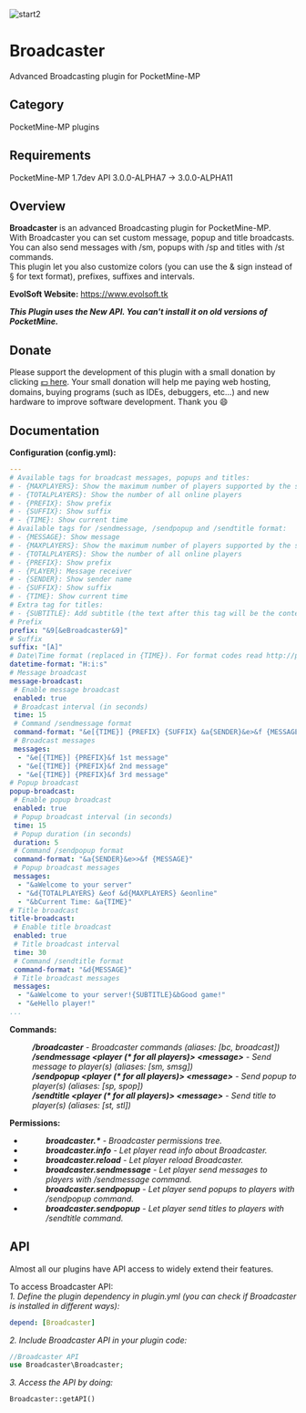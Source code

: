 ![start2](https://cloud.githubusercontent.com/assets/10303538/6315586/9463fa5c-ba06-11e4-8f30-ce7d8219c27d.png)

# Broadcaster

Advanced Broadcasting plugin for PocketMine-MP

## Category

PocketMine-MP plugins

## Requirements

PocketMine-MP 1.7dev API 3.0.0-ALPHA7 -> 3.0.0-ALPHA11

## Overview

**Broadcaster** is an advanced Broadcasting plugin for PocketMine-MP.<br>
With Broadcaster you can set custom message, popup and title broadcasts. You can also send messages with /sm, popups with /sp and titles with /st commands.<br>
This plugin let you also customize colors (you can use the & sign instead of § for text format), prefixes, suffixes and intervals.

**EvolSoft Website:** https://www.evolsoft.tk

***This Plugin uses the New API. You can't install it on old versions of PocketMine.***

## Donate

Please support the development of this plugin with a small donation by clicking [:dollar: here](https://www.paypal.com/cgi-bin/webscr?cmd=_donations&business=flavius.c.1999@gmail.com&lc=US&item_name=www.evolsoft.tk&no_note=0&cn=&curency_code=EUR&bn=PP-DonationsBF:btn_donateCC_LG.gif:NonHosted). 
Your small donation will help me paying web hosting, domains, buying programs (such as IDEs, debuggers, etc...) and new hardware to improve software development. Thank you :smile:

## Documentation

**Configuration (config.yml):**

```yaml
---
# Available tags for broadcast messages, popups and titles:
# - {MAXPLAYERS}: Show the maximum number of players supported by the server
# - {TOTALPLAYERS}: Show the number of all online players
# - {PREFIX}: Show prefix
# - {SUFFIX}: Show suffix
# - {TIME}: Show current time
# Available tags for /sendmessage, /sendpopup and /sendtitle format:
# - {MESSAGE}: Show message
# - {MAXPLAYERS}: Show the maximum number of players supported by the server
# - {TOTALPLAYERS}: Show the number of all online players
# - {PREFIX}: Show prefix
# - {PLAYER}: Message receiver
# - {SENDER}: Show sender name
# - {SUFFIX}: Show suffix
# - {TIME}: Show current time
# Extra tag for titles:
# - {SUBTITLE}: Add subtitle (the text after this tag will be the content of the subtitle) 
# Prefix
prefix: "&9[&eBroadcaster&9]"
# Suffix
suffix: "[A]"
# Date\Time format (replaced in {TIME}). For format codes read http://php.net/manual/en/datetime.formats.php
datetime-format: "H:i:s"
# Message broadcast
message-broadcast:
 # Enable message broadcast
 enabled: true
 # Broadcast interval (in seconds)
 time: 15
 # Command /sendmessage format
 command-format: "&e[{TIME}] {PREFIX} {SUFFIX} &a{SENDER}&e>&f {MESSAGE}"
 # Broadcast messages
 messages:
  - "&e[{TIME}] {PREFIX}&f 1st message"
  - "&e[{TIME}] {PREFIX}&f 2nd message"
  - "&e[{TIME}] {PREFIX}&f 3rd message"
# Popup broadcast
popup-broadcast:
 # Enable popup broadcast
 enabled: true
 # Popup broadcast interval (in seconds)
 time: 15
 # Popup duration (in seconds)
 duration: 5
 # Command /sendpopup format
 command-format: "&a{SENDER}&e>>&f {MESSAGE}"
 # Popup broadcast messages
 messages:
  - "&aWelcome to your server"
  - "&d{TOTALPLAYERS} &eof &d{MAXPLAYERS} &eonline"
  - "&bCurrent Time: &a{TIME}"
# Title broadcast
title-broadcast:
 # Enable title broadcast
 enabled: true
 # Title broadcast interval
 time: 30
 # Command /sendtitle format
 command-format: "&d{MESSAGE}"
 # Title broadcast messages
 messages:
  - "&aWelcome to your server!{SUBTITLE}&bGood game!"
  - "&eHello player!"
...
```

**Commands:**

<dd><b><i>/broadcaster</b> - Broadcaster commands (aliases: [bc, broadcast])</i></dd>
<dd><i><b>/sendmessage &lt;player (* for all players)&gt; &lt;message&gt;</b> - Send message to player(s) (aliases: [sm, smsg])</i></dd>
<dd><i><b>/sendpopup &lt;player (* for all players)&gt; &lt;message&gt;</b> - Send popup to player(s) (aliases: [sp, spop])</i></dd>
<dd><i><b>/sendtitle &lt;player (* for all players)&gt; &lt;message&gt;</b> - Send title to player(s) (aliases: [st, stl])</i></dd>

**Permissions:**

- <dd><i><b>broadcaster.*</b> - Broadcaster permissions tree.</i>
- <dd><i><b>broadcaster.info</b> - Let player read info about Broadcaster.</i>
- <dd><i><b>broadcaster.reload</b> - Let player reload Broadcaster.</i>
- <dd><i><b>broadcaster.sendmessage</b> - Let player send messages to players with /sendmessage command.</i>
- <dd><i><b>broadcaster.sendpopup</b> - Let player send popups to players with /sendpopup command.</i>
- <dd><i><b>broadcaster.sendpopup</b> - Let player send titles to players with /sendtitle command.</i>

## API

Almost all our plugins have API access to widely extend their features.

To access Broadcaster API:<br>
*1. Define the plugin dependency in plugin.yml (you can check if Broadcaster is installed in different ways):*

```yaml
depend: [Broadcaster]
```

*2. Include Broadcaster API in your plugin code:*

```php
//Broadcaster API
use Broadcaster\Broadcaster;
```

*3. Access the API by doing:*

```php
Broadcaster::getAPI()
```
